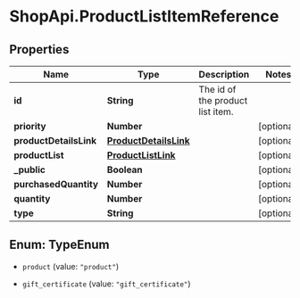 # ShopApi.ProductListItemReference

## Properties

Name | Type | Description | Notes
------------ | ------------- | ------------- | -------------
**id** | **String** | The id of the product list item. | 
**priority** | **Number** |  | [optional] 
**productDetailsLink** | [**ProductDetailsLink**](ProductDetailsLink.md) |  | [optional] 
**productList** | [**ProductListLink**](ProductListLink.md) |  | [optional] 
**_public** | **Boolean** |  | [optional] 
**purchasedQuantity** | **Number** |  | [optional] 
**quantity** | **Number** |  | [optional] 
**type** | **String** |  | [optional] 



## Enum: TypeEnum


* `product` (value: `"product"`)

* `gift_certificate` (value: `"gift_certificate"`)





